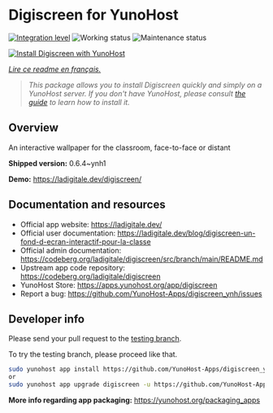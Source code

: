 <!--
N.B.: This README was automatically generated by https://github.com/YunoHost/apps/tree/master/tools/README-generator
It shall NOT be edited by hand.
-->

# Digiscreen for YunoHost

[![Integration level](https://dash.yunohost.org/integration/digiscreen.svg)](https://dash.yunohost.org/appci/app/digiscreen) ![Working status](https://ci-apps.yunohost.org/ci/badges/digiscreen.status.svg) ![Maintenance status](https://ci-apps.yunohost.org/ci/badges/digiscreen.maintain.svg)

[![Install Digiscreen with YunoHost](https://install-app.yunohost.org/install-with-yunohost.svg)](https://install-app.yunohost.org/?app=digiscreen)

*[Lire ce readme en français.](./README_fr.md)*

> *This package allows you to install Digiscreen quickly and simply on a YunoHost server.
If you don't have YunoHost, please consult [the guide](https://yunohost.org/#/install) to learn how to install it.*

## Overview

An interactive wallpaper for the classroom, face-to-face or distant

**Shipped version:** 0.6.4~ynh1

**Demo:** https://ladigitale.dev/digiscreen/
## Documentation and resources

* Official app website: <https://ladigitale.dev/>
* Official user documentation: <https://ladigitale.dev/blog/digiscreen-un-fond-d-ecran-interactif-pour-la-classe>
* Official admin documentation: <https://codeberg.org/ladigitale/digiscreen/src/branch/main/README.md>
* Upstream app code repository: <https://codeberg.org/ladigitale/digiscreen>
* YunoHost Store: <https://apps.yunohost.org/app/digiscreen>
* Report a bug: <https://github.com/YunoHost-Apps/digiscreen_ynh/issues>

## Developer info

Please send your pull request to the [testing branch](https://github.com/YunoHost-Apps/digiscreen_ynh/tree/testing).

To try the testing branch, please proceed like that.

``` bash
sudo yunohost app install https://github.com/YunoHost-Apps/digiscreen_ynh/tree/testing --debug
or
sudo yunohost app upgrade digiscreen -u https://github.com/YunoHost-Apps/digiscreen_ynh/tree/testing --debug
```

**More info regarding app packaging:** <https://yunohost.org/packaging_apps>
